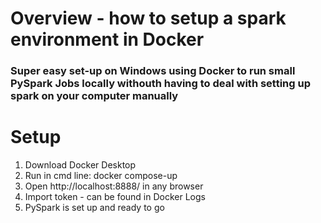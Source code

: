 # Overview - how to setup a spark environment in Docker
### Super easy set-up on Windows using Docker to run small PySpark Jobs locally withouth having to deal with setting up spark on your computer manually

# Setup
1. Download Docker Desktop
2. Run in cmd line:  docker compose-up
3. Open http://localhost:8888/ in any browser
4. Import token - can be found in Docker Logs
5. PySpark is set up and ready to go
